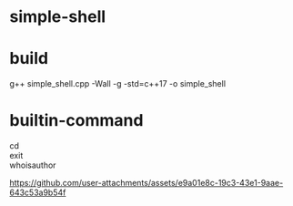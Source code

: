 # simple-shell

# build
  g++ simple_shell.cpp -Wall -g -std=c++17 -o simple_shell

# builtin-command
cd  
exit  
whoisauthor  



https://github.com/user-attachments/assets/e9a01e8c-19c3-43e1-9aae-643c53a9b54f

